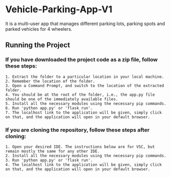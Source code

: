 # Vehicle-Parking-App-V1

It is a multi-user app that manages different parking lots, parking spots and parked vehicles for 4 wheelers.

## Running the Project

### If you have downloaded the project code as a zip file, follow these steps:
    1. Extract the folder to a particular location in your local machine.
    2. Remember the location of the folder.
    3. Open a Command Prompt, and switch to the location of the extracted folder.
    4. You should be at the root of the folder, i.e., the app.py file should be one of the immediately available files.
    5. Install all the necessary modules using the necessary pip commands.
    6. Run 'python app.py' or 'flask run'.
    7. The localhost link to the application will be given, simply click on that, and the application will open in your default browser.

### If you are cloning the repository, follow these steps after cloning:
    1. Open your desired IDE. The instructions below are for VSC, but remain mostly the same for any other IDE.
    2. Install all the necessary modules using the necessary pip commands.
    3. Run 'python app.py' or 'flask run'.
    4. The localhost link to the application will be given, simply click on that, and the application will open in your default browser.
